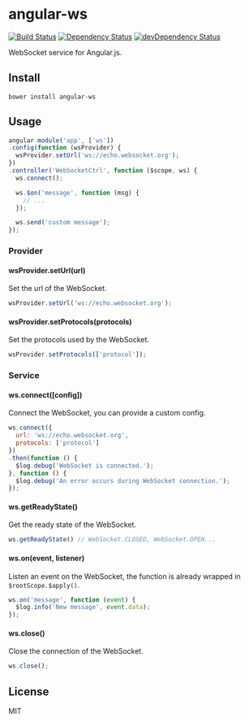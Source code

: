 # angular-ws
[![Build Status](https://travis-ci.org/neoziro/angular-ws.svg?branch=master)](https://travis-ci.org/neoziro/angular-ws)
[![Dependency Status](https://david-dm.org/neoziro/angular-ws.svg?theme=shields.io)](https://david-dm.org/neoziro/angular-ws)
[![devDependency Status](https://david-dm.org/neoziro/angular-ws/dev-status.svg?theme=shields.io)](https://david-dm.org/neoziro/angular-ws#info=devDependencies)

WebSocket service for Angular.js.

## Install

```
bower install angular-ws
```

## Usage

```js
angular.module('app', ['ws'])
.config(function (wsProvider) {
  wsProvider.setUrl('ws://echo.websocket.org');
})
.controller('WebSocketCtrl', function ($scope, ws) {
  ws.connect();

  ws.$on('message', function (msg) {
    // ...
  });

  ws.send('custom message');
});
```

### Provider

#### wsProvider.setUrl(url)

Set the url of the WebSocket.

```js
wsProvider.setUrl('ws://echo.websocket.org');
```

#### wsProvider.setProtocols(protocols)

Set the protocols used by the WebSocket.

```js
wsProvider.setProtocols(['protocol']);
```

### Service

#### ws.connect([config])

Connect the WebSocket, you can provide a custom config.

```js
ws.connect({
  url: 'ws://echo.websocket.org',
  protocols: ['protocol']
})
.then(function () {
  $log.debug('WebSocket is connected.');
}, function () {
  $log.debug('An error occurs during WebSocket connection.');
});
```

#### ws.getReadyState()

Get the ready state of the WebSocket.

```js
ws.getReadyState() // WebSocket.CLOSED, WebSocket.OPEN...
```

#### ws.on(event, listener)

Listen an event on the WebSocket, the function is already wrapped in `$rootScope.$apply()`.

```js
ws.on('message', function (event) {
  $log.info('New message', event.data);
});
```

#### ws.close()

Close the connection of the WebSocket.

```js
ws.close();
```

## License

MIT